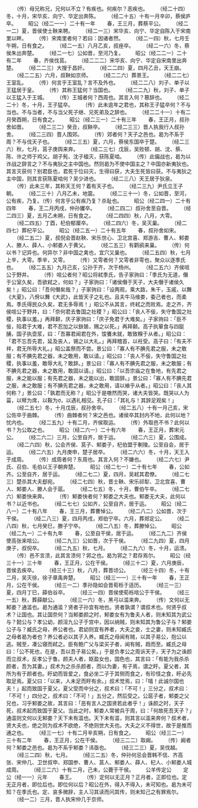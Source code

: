<!-- { "loadSidebar": true } -->
　　（传）母兄称兄，兄何以不立？有疾也。何疾尔？恶疾也。
　　（经二十四）冬，十月，宋华亥、向宁、华定出奔陈。
　　（经二十五）十有一月辛卯，蔡侯庐卒。
　　昭公（经二一一）二十有一年
　　春，王三月，葬蔡平公。
　　（经二一二）夏，晋侯使士鞅来聘。
　　（经二一三）宋华亥、向宁、华定自陈入于宋南里以畔。
　　（传）宋南里者何？若曰：因诸者然。
　　（经二一四）秋，七月壬午朔，日有食之。
　　（经二一五）八月乙亥，叔痤卒。
　　（经二一六）冬，蔡侯朱出奔楚。
　　（经二一七）公如晋，至河乃复。
　　昭公（经二二一）二十有二年
　　春，齐侯伐莒。
　　（经二二二）宋华亥、向宁、华定自宋南里出奔楚。
　　（经二二三）大搜于昌奸。
　　（经二二四）夏，四月乙丑，天王崩。
　　（经二二五）六月，叔鞅如京师。
　　（经二二六）葬景王。
　　（经二二七）王室乱。
　　（传）何言乎王室乱？言不及外也。
　　（经二二八）刘子、单子以王猛居于皇。
　　（传）其称王猛何？当国也。
　　（经二二九）秋，刘子、单子以王猛入于王城。
　　（传）王城者何？西周也。其言入何？篡辞也。
　　（经二二十）冬，十月，王子猛卒。
　　（传）此未逾年之君也，其称王子猛卒何？不与当也。不与当者，不与当父死子继、兄死弟及之辞也。
　　（经二二十一）十有二月癸酉朔，日有食之。
　　昭公（经二三一）二十有三年
　　春，王正月，叔孙舍如晋。
　　（经二三二）癸丑，叔鞅卒。
　　（经二三三）晋人执我行人叔孙舍。
　　（经二三四）晋人围郊。
　　（传）郊者何？天子之邑也。曷为不系于周？不与伐天子也。
　　（经二三五）夏，六月，蔡侯东国卒于楚。
　　（经二三六）秋，七月，莒子庚舆来奔。
　　（经二三七）戊辰，吴败顿、胡、沈、蔡、陈、许之师于鸡父。胡子髡、沈子楹灭，获陈夏啮。
　　（传）此偏战也，曷为以诈战之辞言之？不与夷狄之主中国也。然则曷为不使中国主之？中国亦新夷狄也。其言灭获何？别君臣也，君死于位曰灭，生得曰获，大夫生死皆曰获。不与夷狄之主中国，则其言获陈夏啮何？吴少进也。
　　（经二三八）天王居于狄泉。
　　（传）此未三年，其称天王何？着有天子也。
　　（经二三九）尹氏立王子朝。
　　（经二三十）八月乙未，地震。
　　（经二三十一）冬，公如晋，至河，公有疾，乃复。（传）何言乎公有疾乃复？杀耻也。
　　昭公（经二四一）二十有四年
　　春，王二月丙戌，仲孙貜卒。
　　（经二四二）叔孙舍至自晋。
　　（经二四三）夏，五月乙未朔，日有食之。
　　（经二四四）秋，八月，大雩。
　　（经二四五）丁酉，杞伯郁厘卒。
　　（经二四六）冬，吴灭巢。
　　（经二四七）葬杞平公。
　　昭公（经二五一）二十有五年
　　春，叔孙舍如宋。
　　（经二五二）夏，叔倪会晋赵鞅、宋乐世心、卫北宫喜、郑游吉、曹人、邾娄人、滕人、薛人、小邾娄人于黄父。
　　（经二五三）有鹳鹆来巢。
　　（传）何以书？记异也。何异尔？非中国之禽也，宜穴又巢也。
　　（经二五四）秋，七月上辛，大雩。季辛，又雩。
　　（传）又雩者何？又雩者非雩也，聚众以逐季氏也。
　　（经二五五）九月己亥，公孙于齐，次于杨州。
　　（经二五六）齐侯唁公于野井。
　　（传）唁公者何？昭公将弒季氏，告子家驹曰：「季氏为无道，僭于公室久矣，吾欲弒之，何如？」子家驹曰：「诸侯僭于天子，大夫僭于诸侯久矣！」昭公曰：「吾何僭矣哉？」子家驹曰：「设两观，乘大路，朱干，玉戚，以舞《大夏》，八佾以舞《大武》，此皆天子之礼也。且夫牛马维娄，委己者也，而柔焉。季氏得民众久矣，君无多辱焉！」昭公不从其言，终弒之而败焉。走之齐，齐侯唁公于野井，曰：「奈何君去鲁国之社稷？」昭公曰：「丧人不佞，失守鲁国之社稷，执事以羞。」再拜颡，庆子家驹曰：「庆子免君于大难矣。」子家驹曰：「臣不佞，陷君于大难，君不忍加之以鈇锧，赐之以死。」再拜颡。高子执箪食与四脡脯，国子执壶浆，曰：「吾寡君闻君在外，馂饔未就，敢致糗于从者。」昭公曰：「君不忘吾先君，延及丧人，锡之以大礼。」再拜稽首，以衽受。高子曰：「有夫不祥，君无所辱大礼。」昭公盖祭而不尝。景公曰：「寡人有不腆先君之服，未之敢服；有不腆先君之器，未之敢用，敢以请。」昭公曰：「丧人不佞，失守鲁国之社稷，执事以羞，敢辱大礼？敢辞。」景公曰：「寡人有不腆先君之服，未之敢服；有不腆先君之器，未之敢用，敢固以请。」昭公曰：「以吾宗庙之在鲁地，有先君之服，未之能以服；有先君之器，未之能以出，敢固辞。」景公曰：「寡人有不腆先君之服，未之敢服；有不腆先君之器，未之敢用，请以飨乎从者。」昭公曰：「丧人其何称？」景公曰：「孰君而无称？」昭公于是噭然而哭，诸大夫皆哭。既哭以人为菑，以幦为席，以鞍为，以遇礼相见。孔子曰：「其礼与！其辞足观矣！」
　　（经二五七）冬，十月戊辰，叔孙舍卒。
　　（经二五八）十有一月己亥，宋公佐卒于曲棘。
　　（传）曲棘者何？宋之邑也。诸侯卒其封内不地，此何以地？忧内也。
　　（经二五九）十有二月，齐侯取运。
　　（传）外取邑不书？此何以书？为公取之也。
　　昭公（经二六一）二十有六年
　　春，王正月，葬宋元公。
　　（经二六二）三月，公至自齐，居于运。
　　（经二六三）夏，公围成。
　　（经二六四）秋，公会齐侯、莒子、邾娄子，杞伯盟于剸陵。公至自会，居于运。
　　（经二六五）九月庚申，楚子居卒。
　　（经二六六）冬，十月，天王入于成周。
　　（传）成周者何？东周也。其言入何？不嫌也。
　　（经二六七）尹氏、召伯、毛伯以王子朝奔楚。
　　昭公（经二七一）二十有七年
　　春，公如齐。公至自齐，居于运。
　　（经二七二）夏，四月，吴弒其君僚。
　　（经二七三）楚杀其大夫郄宛。
　　（经二七四）秋，晋士鞅、宋乐祁犁、卫北宫喜、曹人、邾娄人、滕人会于扈。
　　（经二七五）冬，十月，曹伯午卒。
　　（经二七六）邾娄快来奔。
　　（传）邾娄快者何？邾娄之大夫也。邾娄无大夫，此何以书？以近书也。
　　（经二七七）公如齐，公至自齐，居于运。
　　昭公（经二八一）二十有八年
　　春，王三月，葬曹悼公。
　　（经二八二）公如晋，次于干侯。
　　（经二八三）夏，四月丙戌，郑伯宁卒。六月，葬郑定公。
　　（经二八四）秋，七月癸巳，滕子宁卒。
　　（经二八五）冬，葬滕悼公。
　　昭公（经二九一）二十有九年
　　春，公至自干侯，居于运。
　　（经二九二）齐侯使高张来唁公。
　　（经二九三）公如晋，次于干侯。
　　（经二九四）夏，四月庚子，叔倪卒。
　　（经二九五）秋，七月。
　　（经二九六）冬，十月，运溃。
　　（传）邑不言溃，此其言溃何？郛之也。曷为郛之？君存焉尔。
　　昭公（经三十一）三十年
　　春，王正月，公在干侯。
　　（经三十二）夏，六月庚辰，晋侯去疾卒。
　　（经三十三）秋，八月，葬晋顷公。
　　（经三十四）冬，十有二月，吴灭徐，徐子章禹奔楚。
　　昭公（经三一一）三十有一年
　　春，王正月，公在干侯。
　　（经三一二）季孙隐如会晋荀栎于适历。
　　（经三一三）夏，四月丁巳，薛伯谷卒。
　　（经三一四）晋侯使荀栎唁公于干侯。
　　（经三一五）秋，葬薛献公。
　　（经三一六）冬，黑弓以滥来奔。
　　（传）文何以无邾娄？通滥也。曷为通滥？贤者子孙宜有地也。贤者孰谓？谓叔术也。何贤乎叔术？让国也。其让国奈何？当邾娄颜之时，邾娄女有为鲁夫人者，则未知其为武公与？懿公与？孝公幼，颜淫九公子于宫中，因以纳贼，则未知其为鲁公子与？邾娄公子与？臧氏之母，养公者也。君幼则宜有养者，大夫之妾，士之妻，则未知臧氏之母者曷为者也？养公者必以其子入养。臧氏之母闻有贼，以其子易公，抱公以逃。贼至，凑公寝而弒之。臣有鲍广父与梁买子者，闻有贼，趋而至。臧氏之母曰：「公不死也，在是，吾以吾子易公矣。」于是负孝公之周诉天子，天子为之诛颜而立叔术，反孝公于鲁。颜夫人者，妪盈女也，国色也，其言曰：「有能为我杀杀颜者，吾为其妻。」叔术为之杀杀颜者，而以为妻，有子焉，谓之盱。夏父者，其所为有于颜者也。盱幼而皆爱之，食必坐二子于其侧而食之，有珍怪之食，盱必先取足焉。夏父曰：「以来，人未足而盱有余。」叔术觉焉，曰：「嘻！此诚尔国也夫！」起而致国于夏父，夏父受而中分之，叔术曰：「不可！」三分之，叔术曰：「不可！」四分之，叔术曰：「不可！」五分之，然后受之。公扈子者，邾娄之父兄也，习乎邾娄之故，其言曰：「恶有言人之国贤若此者乎！」诛颜之时，天子死，叔术起而致国于夏父。当此之时，邾娄人常被兵于周，曰：「何故死吾天子？」通滥则文何以无邾娄？天下未有滥也。天下未有滥，则其言以滥来奔何？叔术者，贤大夫也，绝之则为叔术不欲绝，不绝则世大夫也。大夫之义不得世，故于是推而通之也。
　　（经三一七）十有二月辛亥朔，日有食之。
　　昭公（经三二一）三十有二年
　　春，王正月，公在干侯。
　　（经三二二）取阚。
　　（传）阚者何？邾娄之邑也。曷为不系乎邾娄？讳亟也。
　　（经三二三）夏，吴伐越。
　　（经三二四）秋，七月。
　　（经三二五）冬，仲孙何忌会晋韩不信、齐高张、宋仲几、卫世叔申、郑国参、曹人、莒人、邾娄人、薛人、杞人、小邾娄人城成周。
　　（经三二六）十有二月，己未，公薨于干侯。
　　公羊传定公
　　定公（经一一）元年
　　春王。
　　（传）定何以无正月？正月者，正即位也。定无正月者，即位后也。即位何以后？昭公在外，得入不得入，未可知也。曷为未可知？在季氏也。定、哀多微辞，主人习其读而问其传，则未知己之有罪焉尔。
　　（经一二）三月，晋人执宋仲几于京师。
